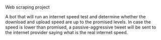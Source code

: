 Web scraping project

A bot that will run an internet speed test and determine whether the download and upload speed are up to the promised levels. In case the speed is lower than promised, a passive-aggressive tweet will be sent to the internet provider saying what is the real internet speed.